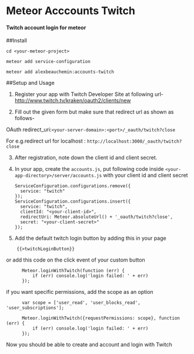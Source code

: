 # Meteor Acccounts Twitch
#### Twitch account login for meteor

##Install

`cd <your-meteor-project>`

`meteor add service-configuration`

`meteor add alexbeauchemin:accounts-twitch`

##Setup and Usage
1. Register your app with Twitch Developer Site at following url- http://www.twitch.tv/kraken/oauth2/clients/new

2. Fill out the given form but make sure that redirect url as shown as follows-

  OAuth redirect_uri:`<your-server-domain>:<port>/_oauth/twitch?close`

  For e.g.redirect url for localhost : `http://localhost:3000/_oauth/twitch?close`

3. After registration, note down the client id and client secret.
4. In your app, create the `accounts.js`, put following code inside
`<your-app-directory>/server/accounts.js` with your client id and client secret

    ```
    ServiceConfiguration.configurations.remove({
      service: "twitch"
    });
    ServiceConfiguration.configurations.insert({
      service: "twitch",
      clientId: "<your-client-id>",
      redirectUri: Meteor.absoluteUrl() + '_oauth/twitch?close',
      secret: "<your-client-secret>"
    });
    ```
5. Add the default twitch login button by adding this in your page
```
    {{>twitchLoginButton}}
```
or add this code on the click event of your custom button
```
      Meteor.loginWithTwitch(function (err) {
          if (err) console.log('login failed: ' + err)
      });
```
if you want specific permissions, add the scope as an option
```
      var scope = ['user_read', 'user_blocks_read', 'user_subscriptions'];

      Meteor.loginWithTwitch({requestPermissions: scope}, function (err) {
          if (err) console.log('login failed: ' + err)
      });
```

Now you should be able to create and account and login with Twitch